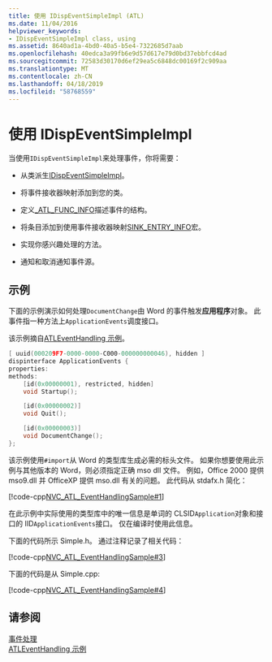 ```yaml
---
title: 使用 IDispEventSimpleImpl (ATL)
ms.date: 11/04/2016
helpviewer_keywords:
- IDispEventSimpleImpl class, using
ms.assetid: 8640ad1a-4bd0-40a5-b5e4-7322685d7aab
ms.openlocfilehash: 40edca3a99fb6e9d57d617e79d0bd37ebbfcd4ad
ms.sourcegitcommit: 72583d30170d6ef29ea5c6848dc00169f2c909aa
ms.translationtype: MT
ms.contentlocale: zh-CN
ms.lasthandoff: 04/18/2019
ms.locfileid: "58768559"
---
```

# <a name="using-idispeventsimpleimpl"></a>使用 IDispEventSimpleImpl

当使用`IDispEventSimpleImpl`来处理事件，你将需要：

- 从类派生[IDispEventSimpleImpl](../atl/reference/idispeventsimpleimpl-class.md)。

- 将事件接收器映射添加到您的类。

- 定义[_ATL_FUNC_INFO](../atl/reference/atl-func-info-structure.md)描述事件的结构。

- 将条目添加到使用事件接收器映射[SINK_ENTRY_INFO](reference/composite-control-macros.md#sink_entry_info)宏。

- 实现你感兴趣处理的方法。

- 通知和取消通知事件源。

## <a name="example"></a>示例

下面的示例演示如何处理`DocumentChange`由 Word 的事件触发**应用程序**对象。 此事件指一种方法上`ApplicationEvents`调度接口。

该示例摘自[ATLEventHandling 示例](../overview/visual-cpp-samples.md)。

```cpp
[ uuid(000209F7-0000-0000-C000-000000000046), hidden ]
dispinterface ApplicationEvents {
properties:
methods:
    [id(0x00000001), restricted, hidden]
    void Startup();

    [id(0x00000002)]
    void Quit();

    [id(0x00000003)]
    void DocumentChange();
};
```

该示例使用`#import`从 Word 的类型库生成必需的标头文件。 如果你想要使用此示例与其他版本的 Word，则必须指定正确 mso dll 文件。 例如，Office 2000 提供 mso9.dll 并 OfficeXP 提供 mso.dll 有关的问题。 此代码从 stdafx.h 简化：

[!code-cpp[NVC_ATL_EventHandlingSample#1](../atl/codesnippet/cpp/using-idispeventsimpleimpl_1.h)]

在此示例中实际使用的类型库中的唯一信息是单词的 CLSID`Application`对象和接口的 IID`ApplicationEvents`接口。 仅在编译时使用此信息。

下面的代码所示 Simple.h。 通过注释记录了相关代码：

[!code-cpp[NVC_ATL_EventHandlingSample#3](../atl/codesnippet/cpp/using-idispeventsimpleimpl_2.h)]

下面的代码是从 Simple.cpp:

[!code-cpp[NVC_ATL_EventHandlingSample#4](../atl/codesnippet/cpp/using-idispeventsimpleimpl_3.cpp)]

## <a name="see-also"></a>请参阅

[事件处理](../atl/event-handling-and-atl.md)<br/>
[ATLEventHandling 示例](../overview/visual-cpp-samples.md)
